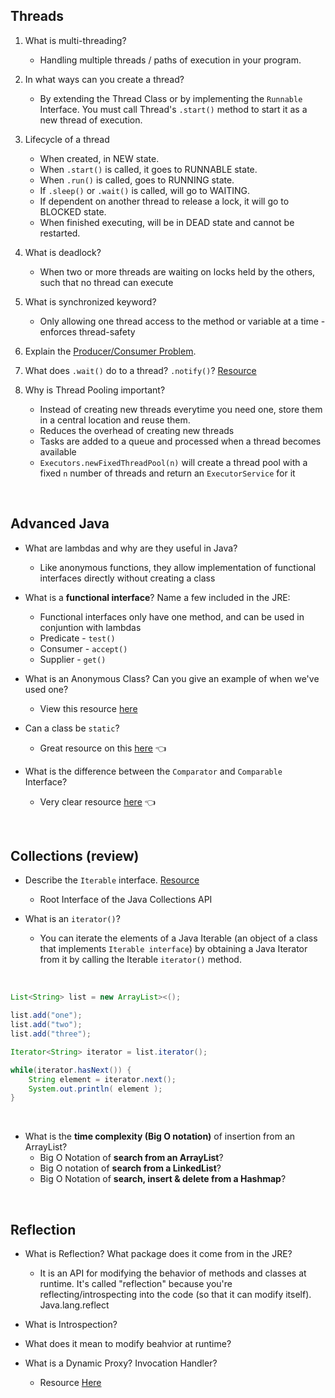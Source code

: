## Threads
1. What is multi-threading?
    + Handling multiple threads / paths of execution in your program.

2. In what ways can you create a thread?
   + By extending the Thread Class or by implementing the `Runnable` Interface. You must call Thread's `.start()` method to start it as a new thread of execution.

3. Lifecycle of a thread
    + When created, in NEW state.
    + When `.start()` is called, it goes to RUNNABLE state.
    + When `.run()` is called, goes to RUNNING state.
    + If `.sleep()` or `.wait()` is called, will go to WAITING.
    + If dependent on another thread to release a lock, it will go to BLOCKED state.
    + When finished executing, will be in DEAD state and cannot be restarted.

4. What is deadlock?
    + When two or more threads are waiting on locks held by the others, such that no thread can execute

5. What is synchronized keyword?
    + Only allowing one thread access to the method or variable at a time - enforces thread-safety

6. Explain the [Producer/Consumer Problem](https://www.geeksforgeeks.org/producer-consumer-solution-using-threads-java/).

7. What does `.wait()` do to a thread? `.notify()`? [Resource](https://www.baeldung.com/java-wait-notify)

8. Why is Thread Pooling important?
    * Instead of creating new threads everytime you need one, store them in a central location and reuse them.
    * Reduces the overhead of creating new threads
    * Tasks are added to a queue and processed when a thread becomes available
    * `Executors.newFixedThreadPool(n)` will create a thread pool with a fixed `n` number of threads and return an `ExecutorService` for it


<br>

## Advanced Java
- What are lambdas and why are they useful in Java?

    * Like anonymous functions, they allow implementation of functional interfaces directly without creating a class

- What is a **functional interface**? Name a few included in the JRE:
    * Functional interfaces only have one method, and can be used in conjuntion with lambdas
    - Predicate - `test()`
    - Consumer - `accept()`
    - Supplier - `get()`

- What is an Anonymous Class? Can you give an example of when we've used one?
    
    - View this resource [here](baeldung.com/java-anonymous-classes)

- Can a class be `static`? 
  - Great resource on this [here](https://www.javatpoint.com/why-we-use-static-class-in-java) :point_left:

- What is the difference between the `Comparator` and `Comparable` Interface?
  - Very clear resource [here](https://www.geeksforgeeks.org/comparable-vs-comparator-in-java/) :point_left:

<br>

## Collections (review)
- Describe the `Iterable` interface. [Resource](https://www.geeksforgeeks.org/iterable-interface-in-java/)
  - Root Interface of the Java Collections API

- What is an `iterator()`?
  - You can iterate the elements of a Java Iterable (an object of a class that implements `Iterable interface`) by obtaining a Java Iterator from it by calling the Iterable `iterator()` method. 

<br>

```java
List<String> list = new ArrayList><();

list.add("one");
list.add("two");
list.add("three");

Iterator<String> iterator = list.iterator();

while(iterator.hasNext()) {
    String element = iterator.next();
    System.out.println( element );
}
```

<br>

- What is the **time complexity (Big O notation)** of insertion from an ArrayList?
  - Big O Notation of **search from an ArrayList**?
  - Big O notation of **search from a LinkedList**?
  - Big O Notation of **search, insert & delete from a Hashmap**?


<br>

## Reflection
- What is Reflection? What package does it come from in the JRE?

    * It is an API for modifying the behavior of methods and classes at runtime. It's called "reflection" because you're reflecting/introspecting into the code (so that it can modify itself). Java.lang.reflect

- What is Introspection?

- What does it mean to modify beahvior at runtime?

- What is a Dynamic Proxy? Invocation Handler? 
    * Resource [Here](https://www.baeldung.com/java-dynamic-proxies)
